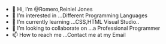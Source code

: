 - 👋 Hi, I’m @Romero,Reiniel Jones
- 👀 I’m interested in ...Different Programming Languages
- 🌱 I’m currently learning ...CSS,HTML Visual Studio..
- 💞️ I’m looking to collaborate on ...a Professional Programmer
- 📫 How to reach me ...Contact me at my Email

<!---
Romero,Reiniel Jones/Romero,Reiniel Jones is a ✨ special ✨ repository because its `README.md` (this file) appears on your GitHub profile.
You can click the Preview link to take a look at your changes.
--->
